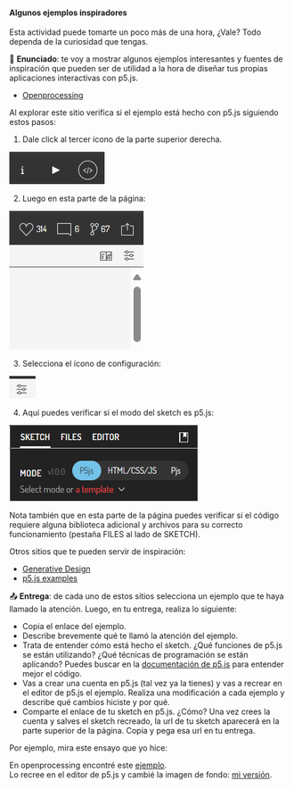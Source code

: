 
#### Algunos ejemplos inspiradores

Esta actividad puede tomarte un poco más de una hora, ¿Vale? Todo 
dependa de la curiosidad que tengas.

🎯 **Enunciado**: te voy a mostrar algunos ejemplos interesantes y fuentes 
de inspiración que pueden ser de utilidad a la hora de diseñar tus propias 
aplicaciones interactivas con p5.js.

- [Openprocessing](https://openprocessing.org/)

Al explorar este sitio verifica si el ejemplo está hecho con p5.js siguiendo estos pasos:

1. Dale click al tercer ícono de la parte superior derecha.

![tercer icono](../../../../assets/openprocessingIcons.png)

2. Luego en esta parte de la página:

![p5.js](../../../../assets/configSketch.png)

3. Selecciona el ícono de configuración:

![p5.js](../../../../assets/sketchOptions.png)

4. Aquí puedes verificar si el modo del sketch es p5.js:

![p5.js](../../../../assets/p5jsMode.png)

Nota también que en esta parte de la página puedes verificar si el código 
requiere alguna biblioteca adicional y archivos para su correcto funcionamiento (pestaña FILES 
al lado de SKETCH).

Otros sitios que te pueden servir de inspiración:

- [Generative Design](http://www.generative-gestaltung.de/2/)
- [p5.js examples](https://p5js.org/examples/)

📤 **Entrega**: de cada uno de estos sitios selecciona un ejemplo que te haya 
llamado la atención. Luego, en tu entrega, realiza lo siguiente:

- Copia el enlace del ejemplo.
- Describe brevemente qué te llamó la atención del ejemplo.
- Trata de entender cómo está hecho el sketch. ¿Qué funciones de p5.js 
  se están utilizando? ¿Qué técnicas de programación se están aplicando? Puedes 
  buscar en la [documentación de p5.js](https://p5js.org/reference/) para entender mejor el código.
- Vas a crear una cuenta en p5.js (tal vez ya la tienes) y vas a recrear en 
el editor de p5.js el ejemplo. Realiza una modificación a cada ejemplo y 
describe qué cambios hiciste y por qué.
- Comparte el enlace de tu sketch en p5.js. ¿Cómo? Una vez crees la cuenta 
y salves el sketch recreado, la url de tu sketch aparecerá en la parte superior
de la página. Copia y pega esa url en tu entrega.

Por ejemplo, mira este ensayo que yo hice:

En openprocessing encontré este [ejemplo](https://openprocessing.org/sketch/873380).  
Lo recree en el editor de p5.js y cambié la imagen de fondo: 
[mi versión](https://editor.p5js.org/juanferfranco/sketches/nPoxS9VfW).
